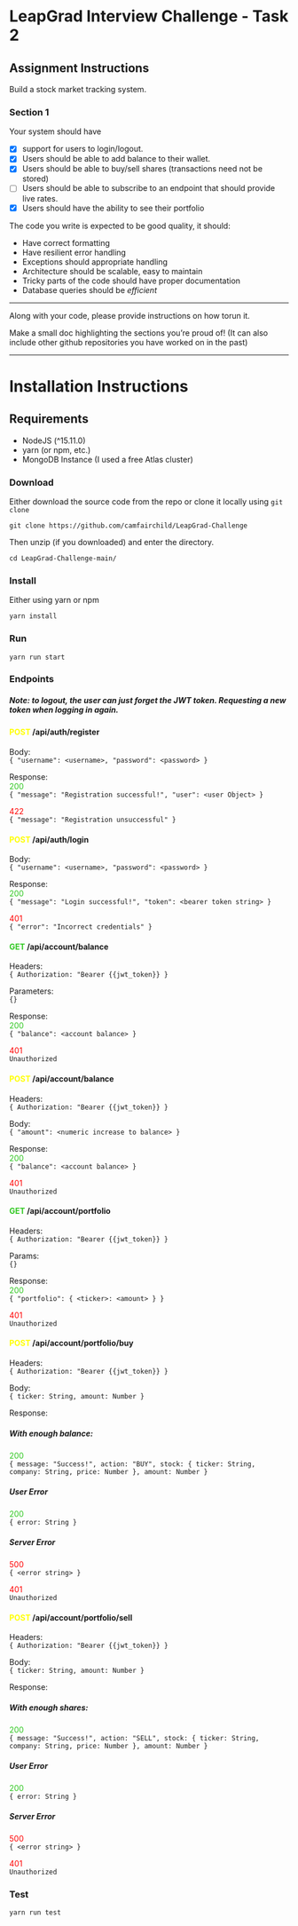 # LeapGrad Interview Challenge - Task 2
## Assignment Instructions
Build a stock market tracking system.
### Section 1
Your system should have
- [x] support for users to login/logout.
- [x] Users should be able to add balance to their wallet.
- [x] Users should be able to buy/sell shares (transactions need not be stored)
- [ ] Users should be able to subscribe to an endpoint that should provide live rates.
- [x] Users should have the ability to see their portfolio
    
The code you write is expected to be good quality, it should:
* Have correct formatting
* Have resilient error handling
* Exceptions should appropriate handling
* Architecture should be scalable, easy to maintain
* Tricky parts of the code should have proper documentation
* Database queries should be *efficient*

-----
Along with your code, please provide instructions on how torun it.

Make a small doc highlighting the sections you’re proud of! (It can also include other github repositories you have worked on in the past)

___
# Installation Instructions
## Requirements
- NodeJS (^15.11.0)
- yarn (or npm, etc.)
- MongoDB Instance (I used a free Atlas cluster)

### Download
Either download the source code from the repo or clone it locally using `git clone`

    git clone https://github.com/camfairchild/LeapGrad-Challenge

Then unzip (if you downloaded) and enter the directory.

    cd LeapGrad-Challenge-main/

### Install
Either using yarn or npm

    yarn install

### Run

    yarn run start

### Endpoints

##### Note: to logout, the user can just forget the JWT token. Requesting a new token when logging in again.

#### <span style="color:yellow">POST</span> /api/auth/register
Body:  
    ```
    {
        "username": <username>,
        "password": <password>
    }
    ```

Response:  
<span style="color:#30c821">200</span>  
    ```
    {
        "message": "Registration successful!",
        "user": <user Object>
    }
    ```

<span style="color:red">422</span>  
    ```
    {
        "message": "Registration unsuccessful"
    }
    ```

#### <span style="color:yellow">POST</span> /api/auth/login
Body:  
    ```
    {
        "username": <username>,
        "password": <password>
    }
    ```

Response:  
<span style="color:#30c821">200</span>  
    ```
    {
        "message": "Login successful!",
        "token": <bearer token string>
    }
    ```

<span style="color:red">401</span>  
    ```
    {
        "error": "Incorrect credentials"
    }
    ```

<!---
#### <span style="color:yellow">POST</span> /api/auth/logout
Headers:  
    ```
    {
        Authorization: "Bearer {{jwt_token}}
    }
    ```

Body:  
    ```
    {}
    ```

Response:  
<span style="color:#30c821">200</span>  
    ```
    {
        "message": "Logout successful!"
    }
    ```

<span style="color:red">401</span>  
    ```
    Unauthorized
    ```
--->

#### <span style="color:#30c821">GET</span> /api/account/balance
Headers:  
    ```
    {
        Authorization: "Bearer {{jwt_token}}
    }
    ```

Parameters:  
    ```
    {}
    ```

Response:  
<span style="color:#30c821">200</span>  
    ```
    {
        "balance": <account balance>
    }
    ```

<span style="color:red">401</span>  
    ```
    Unauthorized
    ```

#### <span style="color:yellow">POST</span> /api/account/balance
Headers:  
    ```
    {
        Authorization: "Bearer {{jwt_token}}
    }
    ```

Body:  
    ```
    {
        "amount": <numeric increase to balance>
    }
    ```

Response:  
<span style="color:#30c821">200</span>  
    ```
    {
        "balance": <account balance>
    }
    ```

<span style="color:red">401</span>  
    ```
    Unauthorized
    ```

#### <span style="color:#30c821">GET</span> /api/account/portfolio
Headers:  
    ```
    {
        Authorization: "Bearer {{jwt_token}}
    }
    ```

Params:  
    ```
    {}
    ```

Response:  
<span style="color:#30c821">200</span>  
    ```
    {
        "portfolio": {
            <ticker>: <amount>
        }
    }
    ```

<span style="color:red">401</span>  
    ```
    Unauthorized
    ```

#### <span style="color:yellow">POST</span> /api/account/portfolio/buy
Headers:  
    ```
    {
        Authorization: "Bearer {{jwt_token}}
    }
    ```

Body:  
    ```
    {
        ticker: String,
        amount: Number
    }
    ```

Response:  
##### With enough balance:
<span style="color:#30c821">200</span>  
    ```
    {
        message: "Success!",
        action: "BUY",
        stock: {
            ticker: String,
            company: String,
            price: Number
        },
        amount: Number
    }
    ```

##### User Error
<span style="color:#30c821">200</span>  
    ```
    {
        error: String
    }
    ```

##### Server Error
<span style="color:red">500</span>  
    ```
    {
        <error string>
    }
    ```

<span style="color:red">401</span>  
    ```
    Unauthorized
    ```

#### <span style="color:yellow">POST</span> /api/account/portfolio/sell
Headers:  
    ```
    {
        Authorization: "Bearer {{jwt_token}}
    }
    ```

Body:  
    ```
    {
        ticker: String,
        amount: Number
    }
    ```

Response:  
##### With enough shares:
<span style="color:#30c821">200</span>  
    ```
    {
        message: "Success!",
        action: "SELL",
        stock: {
            ticker: String,
            company: String,
            price: Number
        },
        amount: Number
    }
    ```

##### User Error
<span style="color:#30c821">200</span>  
    ```
    {
        error: String
    }
    ```

##### Server Error
<span style="color:red">500</span>  
    ```
    {
        <error string>
    }
    ```

<span style="color:red">401</span>  
    ```
    Unauthorized
    ```

### Test

    yarn run test
